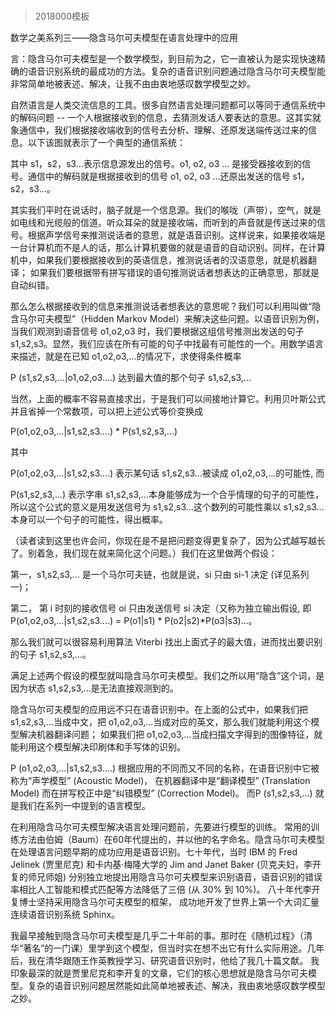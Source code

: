 # 
> 2018000模板





数学之美系列三——隐含马尔可夫模型在语言处理中的应用



言：隐含马尔可夫模型是一个数学模型，到目前为之，它一直被认为是实现快速精确的语音识别系统的最成功的方法。复杂的语音识别问题通过隐含马尔可夫模型能非常简单地被表述、解决，让我不由由衷地感叹数学模型之妙。



自然语言是人类交流信息的工具。很多自然语言处理问题都可以等同于通信系统中的解码问题 -- 一个人根据接收到的信息，去猜测发话人要表达的意思。这其实就象通信中，我们根据接收端收到的信号去分析、理解、还原发送端传送过来的信息。以下该图就表示了一个典型的通信系统：





其中 s1，s2，s3...表示信息源发出的信号。o1, o2, o3 ... 是接受器接收到的信号。通信中的解码就是根据接收到的信号 o1, o2, o3 ...还原出发送的信号 s1，s2，s3...。



其实我们平时在说话时，脑子就是一个信息源。我们的喉咙（声带），空气，就是如电线和光缆般的信道。听众耳朵的就是接收端，而听到的声音就是传送过来的信号。根据声学信号来推测说话者的意思，就是语音识别。这样说来，如果接收端是一台计算机而不是人的话，那么计算机要做的就是语音的自动识别。同样，在计算机中，如果我们要根据接收到的英语信息，推测说话者的汉语意思，就是机器翻译； 如果我们要根据带有拼写错误的语句推测说话者想表达的正确意思，那就是自动纠错。



那么怎么根据接收到的信息来推测说话者想表达的意思呢？我们可以利用叫做“隐含马尔可夫模型”（Hidden Markov Model）来解决这些问题。以语音识别为例，当我们观测到语音信号 o1,o2,o3 时，我们要根据这组信号推测出发送的句子 s1,s2,s3。显然，我们应该在所有可能的句子中找最有可能性的一个。用数学语言来描述，就是在已知 o1,o2,o3,...的情况下，求使得条件概率

P (s1,s2,s3,...|o1,o2,o3....) 达到最大值的那个句子 s1,s2,s3,...



当然，上面的概率不容易直接求出，于是我们可以间接地计算它。利用贝叶斯公式并且省掉一个常数项，可以把上述公式等价变换成



P(o1,o2,o3,...|s1,s2,s3....) * P(s1,s2,s3,...)

其中

P(o1,o2,o3,...|s1,s2,s3....) 表示某句话 s1,s2,s3...被读成 o1,o2,o3,...的可能性, 而

P(s1,s2,s3,...) 表示字串 s1,s2,s3,...本身能够成为一个合乎情理的句子的可能性，所以这个公式的意义是用发送信号为 s1,s2,s3...这个数列的可能性乘以 s1,s2,s3...本身可以一个句子的可能性，得出概率。



（读者读到这里也许会问，你现在是不是把问题变得更复杂了，因为公式越写越长了。别着急，我们现在就来简化这个问题。）我们在这里做两个假设：



第一，s1,s2,s3,... 是一个马尔可夫链，也就是说，si 只由 si-1 决定 (详见系列一)；

第二， 第 i 时刻的接收信号 oi 只由发送信号 si 决定（又称为独立输出假设, 即 P(o1,o2,o3,...|s1,s2,s3....) = P(o1|s1) * P(o2|s2)*P(o3|s3)...。

那么我们就可以很容易利用算法 Viterbi 找出上面式子的最大值，进而找出要识别的句子 s1,s2,s3,...。



满足上述两个假设的模型就叫隐含马尔可夫模型。我们之所以用“隐含”这个词，是因为状态 s1,s2,s3,...是无法直接观测到的。



隐含马尔可夫模型的应用远不只在语音识别中。在上面的公式中，如果我们把 s1,s2,s3,...当成中文，把 o1,o2,o3,...当成对应的英文，那么我们就能利用这个模型解决机器翻译问题； 如果我们把 o1,o2,o3,...当成扫描文字得到的图像特征，就能利用这个模型解决印刷体和手写体的识别。



P (o1,o2,o3,...|s1,s2,s3....) 根据应用的不同而又不同的名称，在语音识别中它被称为“声学模型” (Acoustic Model)， 在机器翻译中是“翻译模型” (Translation Model) 而在拼写校正中是“纠错模型” (Correction Model)。 而P (s1,s2,s3,...) 就是我们在系列一中提到的语言模型。



在利用隐含马尔可夫模型解决语言处理问题前，先要进行模型的训练。 常用的训练方法由伯姆（Baum）在60年代提出的，并以他的名字命名。隐含马尔可夫模型在处理语言问题早期的成功应用是语音识别。七十年代，当时 IBM 的 Fred Jelinek (贾里尼克) 和卡内基·梅隆大学的 Jim and Janet Baker (贝克夫妇，李开复的师兄师姐) 分别独立地提出用隐含马尔可夫模型来识别语音，语音识别的错误率相比人工智能和模式匹配等方法降低了三倍 (从 30% 到 10%)。 八十年代李开复博士坚持采用隐含马尔可夫模型的框架， 成功地开发了世界上第一个大词汇量连续语音识别系统 Sphinx。



我最早接触到隐含马尔可夫模型是几乎二十年前的事。那时在《随机过程》（清华“著名”的一门课）里学到这个模型，但当时实在想不出它有什么实际用途。几年后，我在清华跟随王作英教授学习、研究语音识别时，他给了我几十篇文献。 我印象最深的就是贾里尼克和李开复的文章，它们的核心思想就是隐含马尔可夫模型。复杂的语音识别问题居然能如此简单地被表述、解决，我由衷地感叹数学模型之妙。




